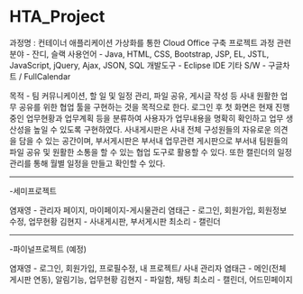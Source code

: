 # HTA_Project
  과정명 : 컨테이너 애플리케이션 가상화를 통한 Cloud Office 구축 프로젝트 과정
  관련분야 - 잔디, 슬랙
  사용언어 - Java, HTML, CSS, Bootstrap, JSP, EL, JSTL, JavaScript, jQuery, Ajax, JSON, SQL
  개발도구 - Eclipse IDE
  기타 S/W - 구글차트 / FullCalendar

  목적 - 
    팀 커뮤니케이션, 할 일 및 일정 관리, 파일 공유, 게시글 작성 등 사내 원활한 업무 공유를 위한 협업 툴을 구현하는 것을 목적으로 한다.
    로그인 후 첫 화면은 현재 진행중인 업무현황과 업무계획 등을 분류하여 사용자가 업무내용을 명확히 확인하고 업무 생산성을 높일 수 있도록 구현하였다.
    사내게시판은 사내 전체 구성원들의 자유로운 의견을 담을 수 있는 공간이며, 
    부서게시판은 부서내 업무관련 게시판으로 부서내 팀원들의 파일 공유 및 원활한 소통을 할 수 있는 협업 도구로 활용할 수 있다. 
    또한 캘린더의 일정관리를 통해 월별 일정을 만들고 확인할 수 있다.





-----------------------------------------------------------------------------
-세미프로젝트

  염재영 - 관리자 페이지, 마이페이지-게시물관리
  염태근 - 로그인, 회원가입, 회원정보수정, 업무현황
  김현지 - 사내게시판, 부서게시판 
  최소리 - 캘린더




-----------------------------------------------------------------------------

-파이널프로젝트 (예정)


  염재영 - 로그인, 회원가입, 프로필수정, 내 프로젝트/ 사내 관리자
  염태근 - 메인(전체 게시판 연동), 알림기능, 업무현황 
  김현지 - 파일함, 채팅 
  최소리 - 캘린더, 어드민페이지


